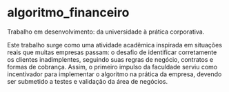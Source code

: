 # algoritmo_financeiro
Trabalho em desenvolvimento: da universidade à prática corporativa.

Este trabalho surge como uma atividade acadêmica inspirada em situações reais que muitas empresas passam: o desafio de identificar corretamente os clientes inadimplentes, seguindo suas regras de negócio, contratos e formas de cobrança. Assim, o primeiro impulso da faculdade serviu como incentivador para implementar o algoritmo na prática da empresa, devendo ser submetido a testes e validação da área de negócios. 
